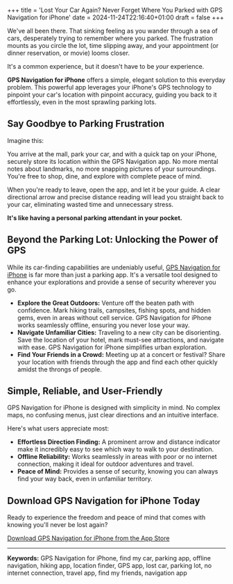 +++
title = 'Lost Your Car Again? Never Forget Where You Parked with GPS Navigation for iPhone'
date = 2024-11-24T22:16:40+01:00
draft = false
+++

We've all been there.  That sinking feeling as you wander through a sea of cars, desperately trying to remember where you parked.  The frustration mounts as you circle the lot, time slipping away,  and your appointment (or dinner reservation, or movie) looms closer. 

It's a common experience, but it doesn't have to be *your* experience.

**GPS Navigation for iPhone** offers a simple, elegant solution to this everyday problem.  This powerful app leverages your iPhone's GPS technology to pinpoint your car's location with pinpoint accuracy, guiding you back to it effortlessly, even in the most sprawling parking lots.

##  Say Goodbye to Parking Frustration

Imagine this:

You arrive at the mall, park your car, and with a quick tap on your iPhone,  securely store its location within the GPS Navigation app.  No more mental notes about landmarks, no more snapping pictures of your surroundings.  You're free to shop, dine, and explore with complete peace of mind.

When you're ready to leave,  open the app, and let it be your guide.  A clear directional arrow and precise distance reading will lead you straight back to your car, eliminating wasted time and unnecessary stress.

**It's like having a personal parking attendant in your pocket.**

##  Beyond the Parking Lot:  Unlocking the Power of GPS

While its car-finding capabilities are undeniably useful, [GPS Navigation for iPhone](https://apps.apple.com/us/app/gps-navigation-hiking-compass/id791684332) is far more than just a parking app.  It's a versatile tool designed to enhance your explorations and provide a sense of security wherever you go.

* **Explore the Great Outdoors:**  Venture off the beaten path with confidence.  Mark hiking trails, campsites, fishing spots, and hidden gems, even in areas without cell service.  GPS Navigation for iPhone works seamlessly offline, ensuring you never lose your way.
* **Navigate Unfamiliar Cities:**  Traveling to a new city can be disorienting.  Save the location of your hotel, mark must-see attractions, and navigate with ease.  GPS Navigation for iPhone simplifies urban exploration.
* **Find Your Friends in a Crowd:**  Meeting up at a concert or festival?  Share your location with friends through the app and find each other quickly amidst the throngs of people.

##  Simple, Reliable, and User-Friendly

GPS Navigation for iPhone is designed with simplicity in mind.  No complex maps, no confusing menus, just clear directions and an intuitive interface.  

Here's what users appreciate most:

* **Effortless Direction Finding:**  A prominent arrow and distance indicator make it incredibly easy to see which way to walk to your destination.
* **Offline Reliability:**  Works seamlessly in areas with poor or no internet connection, making it ideal for outdoor adventures and travel.
* **Peace of Mind:**  Provides a sense of security, knowing you can always find your way back, even in unfamiliar territory.

##  Download GPS Navigation for iPhone Today

Ready to experience the freedom and peace of mind that comes with knowing you'll never be lost again?

[Download GPS Navigation for iPhone from the App Store](https://apps.apple.com/us/app/gps-navigation-hiking-compass/id791684332) 

---

**Keywords:** GPS Navigation for iPhone, find my car, parking app, offline navigation, hiking app, location finder, GPS app,  lost car, parking lot, no internet connection, travel app, find my friends,  navigation app